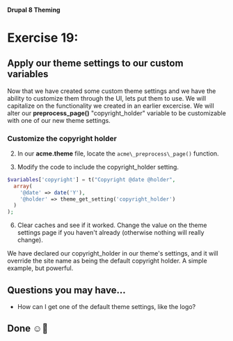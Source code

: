 #### Drupal 8 Theming

# Exercise 19: 

## Apply our theme settings to our custom variables

Now that we have created some custom theme settings and we have the ability to customize them through the UI, lets put them to use. We will capitalize on the functionality we created in an earlier excercise. We will alter our **preprocess_page()** "copyright_holder" variable to be customizable with one of our new theme settings.

### Customize the copyright holder

2. In our **acme.theme** file, locate the `acme\_preprocess\_page()` function.

5. Modify the code to include the copyright_holder setting.
	
```php
$variables['copyright'] = t("Copyright @date @holder",
  array(
    '@date' => date('Y'),
    '@holder' => theme_get_setting('copyright_holder')
  )
);
```

6. Clear caches and see if it worked. Change the value on the theme settings page if you haven't already (otherwise nothing will really change).

We have declared our copyright_holder in our theme's settings, and it will override the site name as being the default copyright holder. A simple example, but powerful.

## Questions you may have...
+ How can I get one of the default theme settings, like the logo?


## Done ☺